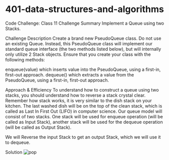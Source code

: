# 401-data-structures-and-algorithms

Code Challenge: Class 11
Challenge Summary
Implement a Queue using two Stacks.

Challenge Description
Create a brand new PseudoQueue class. Do not use an existing Queue. Instead, this PseudoQueue class will implement our standard queue interface (the two methods listed below), but will internally only utilize 2 Stack objects. Ensure that you create your class with the following methods:

enqueue(value) which inserts value into the PseudoQueue, using a first-in, first-out approach. dequeue() which extracts a value from the PseudoQueue, using a first-in, first-out approach.

Approach & Efficiency
To understand how to construct a queue using two stacks, you should understand how to reverse a stack crystal clear. Remember how stack works, it is very similar to the dish stack on your kitchen. The last washed dish will be on the top of the clean stack, which is called as Last In First Out (LIFO) in computer science. Our queue model will consist of two stacks. One stack will be used for enqueue operation (will be called as Input Stack), another stack will be used for the dequeue operation (will be called as Output Stack).

We will Reverse the input Stack to get an output Stack, which we will use it to dequeue.

Solution
![pop](https://user-images.githubusercontent.com/79080942/125199575-75c4a180-e26f-11eb-8c1a-0476c45b73b0.png)


